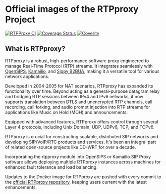 # Official images of the RTPproxy Project

[![RTPProxy CI](https://github.com/sippy/rtpproxy/actions/workflows/rtpproxy_ci.yml/badge.svg?branch=master)](https://github.com/sippy/rtpproxy/actions/workflows/rtpproxy_ci.yml?query=branch%3Amaster++)
[![Coverage Status](https://coveralls.io/repos/github/sippy/rtpproxy/badge.svg?branch=master)](https://coveralls.io/github/sippy/rtpproxy?branch=master)
[![Coverity](https://scan.coverity.com/projects/8841/badge.svg)](https://scan.coverity.com/projects/sippy-rtpproxy)

## What is RTPproxy?

RTPproxy is a robust, high-performance software proxy engineered to manage
Real-Time Protocol (RTP) streams. It integrates seamlessly with
[OpenSIPS](https://opensips.org), [Kamailio](https://kamailio.org), and
[Sippy B2BUA](https://github.com/sippy/b2bua), making it a versatile tool for
various network applications.

Developed in 2004-2005 for NAT scenarios, RTPproxy has expanded its functionality
over time. Beyond acting as a general-purpose datagram relay and bridging RTP
sessions between IPv4 and IPv6 networks, it now supports translation between DTLS
and unencrypted RTP channels, call recording, call forking, and audio prompt
injection into RTP streams for applications like Music on Hold (MOH) and
announcements.

Equipped with advanced features, RTPproxy offers control through several Layer 4
protocols, including Unix Domain, UDP, UDPv6, TCP, and TCPv6.

RTPproxy is crucial for constructing scalable, distributed SIP networks and
developing SIP/VoIP/RTC products and services. It's been an integral part of
related open-source projects like DD-WRT for over a decade.

Incorporating the rtpproxy module into OpenSIPS or Kamailio SIP Proxy software
allows deploying multiple RTPproxy instances across machines for enhanced
fault tolerance and load balancing.

Updates to the Docker image for RTPproxy are pushed with every commit to the
[official RTPproxy repository](https://github.com/sippy/rtpproxy/), keeping users
current with the latest enhancements.
